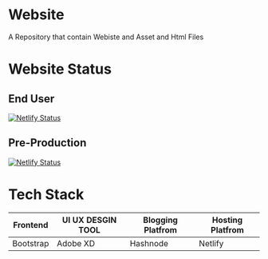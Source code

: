 # Website
A Repository that contain  Webiste and Asset and Html Files 
# Website Status 
## End User 
[![Netlify Status](https://api.netlify.com/api/v1/badges/f50d044f-7a47-4f7d-9ce9-ea591f29d02c/deploy-status)](https://app.netlify.com/sites/piyasha/deploys)
## Pre-Production 
[![Netlify Status](https://api.netlify.com/api/v1/badges/deec7261-2405-4825-a6ec-8a468011a748/deploy-status)](https://app.netlify.com/sites/pre-productionwebsite/deploys)
# Tech Stack 
| Frontend | UI UX DESGIN TOOL | Blogging Platfrom|  Hosting Platfrom |
| ------------- | ------------- | ------------- | --------------------|
|  Bootstrap   |   Adobe XD    |   Hashnode      |    Netlify


